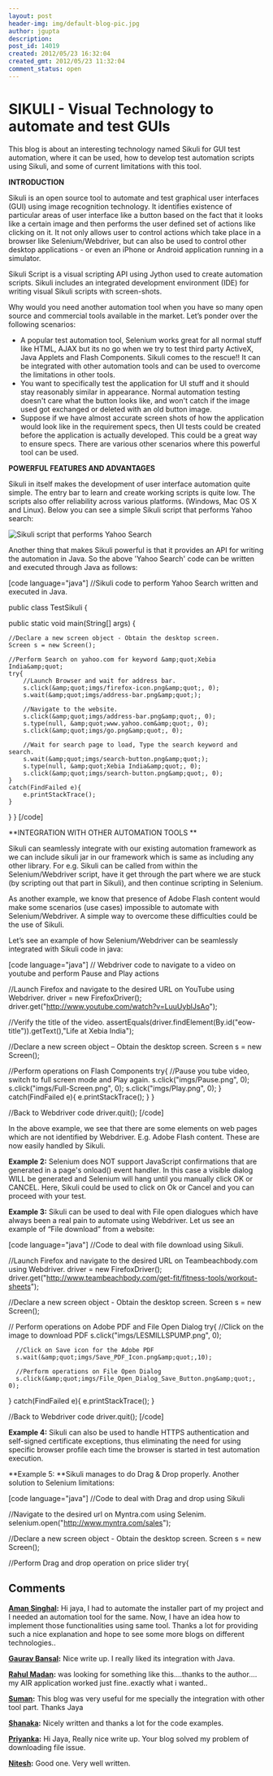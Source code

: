 ```yaml
---
layout: post
header-img: img/default-blog-pic.jpg
author: jgupta
description: 
post_id: 14019
created: 2012/05/23 16:32:04
created_gmt: 2012/05/23 11:32:04
comment_status: open
---
```


# SIKULI - Visual Technology to automate and test GUIs

This blog is about an interesting technology named Sikuli for GUI test automation, where it can be used, how to develop test automation scripts using Sikuli, and some of current limitations with this tool.

**INTRODUCTION**

Sikuli is an open source tool to automate and test graphical user interfaces (GUI) using image recognition technology. It identifies existence of particular areas of user interface like a button based on the fact that it looks like a certain image and then performs the user defined set of actions like clicking on it. It not only allows user to control actions which take place in a browser like Selenium/Webdriver, but can also be used to control other desktop applications - or even an iPhone or Android application running in a simulator. 

Sikuli Script is a visual scripting API using Jython used to create automation scripts. Sikuli includes an integrated development environment (IDE) for writing visual Sikuli scripts with screen-shots.

Why would you need another automation tool when you have so many open source and commercial tools available in the market. Let’s ponder over the following scenarios: 

  * A popular test automation tool, Selenium works great for all normal stuff like HTML, AJAX but its no go when we try to test third party ActiveX, Java Applets and Flash Components. Sikuli comes to the rescue!! It can be integrated with other automation tools and can be used to overcome the limitations in other tools.
  * You want to specifically test the application for UI stuff and it should stay reasonably similar in appearance. Normal automation testing doesn't care what the button looks like, and won't catch if the image used got exchanged or deleted with an old button image.
  * Suppose if we have almost accurate screen shots of how the application would look like in the requirement specs, then UI tests could be created before the application is actually developed. This could be a great way to ensure specs.
There are various other scenarios where this powerful tool can be used.

**POWERFUL FEATURES AND ADVANTAGES**

Sikuli in itself makes the development of user interface automation quite simple. The entry bar to learn and create working scripts is quite low. The scripts also offer reliability across various platforms. (Windows, Mac OS X and Linux). Below you can see a simple Sikuli script that performs Yahoo search:

![Sikuli script that performs Yahoo Search][1]

Another thing that makes Sikuli powerful is that it provides an API for writing the automation in Java. So the above 'Yahoo Search' code can be written and executed through Java as follows:

[code language="java"] //Sikuli code to perform Yahoo Search written and executed in Java.

public class TestSikuli {

public static void main(String[] args) {
    
    
    //Declare a new screen object - Obtain the desktop screen.
    Screen s = new Screen();
    
    //Perform Search on yahoo.com for keyword &amp;quot;Xebia India&amp;quot;
    try{
        //Launch Browser and wait for address bar.
        s.click(&amp;quot;imgs/firefox-icon.png&amp;quot;, 0);
        s.wait(&amp;quot;imgs/address-bar.png&amp;quot;);
    
        //Navigate to the website.
        s.click(&amp;quot;imgs/address-bar.png&amp;quot;, 0);
        s.type(null, &amp;quot;www.yahoo.com&amp;quot;, 0);
        s.click(&amp;quot;imgs/go.png&amp;quot;, 0);
    
        //Wait for search page to load, Type the search keyword and search.
        s.wait(&amp;quot;imgs/search-button.png&amp;quot;);
        s.type(null, &amp;quot;Xebia India&amp;quot;, 0);
        s.click(&amp;quot;imgs/search-button.png&amp;quot;, 0);
    }
    catch(FindFailed e){
        e.printStackTrace();
    }
    

} } [/code]

**INTEGRATION WITH OTHER AUTOMATION TOOLS **

Sikuli can seamlessly integrate with our existing automation framework as we can include sikuli jar in our framework which is same as including any other library. For e.g. Sikuli can be called from within the Selenium/Webdriver script, have it get through the part where we are stuck (by scripting out that part in Sikuli), and then continue scripting in Selenium.

As another example, we know that presence of Adobe Flash content would make some scenarios (use cases) impossible to automate with Selenium/Webdriver. A simple way to overcome these difficulties could be the use of Sikuli.

Let’s see an example of how Selenium/Webdriver can be seamlessly integrated with Sikuli code in java:

[code language="java"] // Webdriver code to navigate to a video on youtube and perform Pause and Play actions

//Launch Firefox and navigate to the desired URL on YouTube using Webdriver. driver = new FirefoxDriver(); driver.get(&quot;http://www.youtube.com/watch?v=LuuUyblJsAo&quot;);

//Verify the title of the video. assertEquals(driver.findElement(By.id(&quot;eow-title&quot;)).getText(),&quot;Life at Xebia India&quot;);

//Declare a new screen object – Obtain the desktop screen. Screen s = new Screen();

//Perform operations on Flash Components try{ //Pause you tube video, switch to full screen mode and Play again. s.click(&quot;imgs/Pause.png&quot;, 0); s.click(&quot;imgs/Full-Screen.png&quot;, 0); s.click(&quot;imgs/Play.png&quot;, 0); } catch(FindFailed e){ e.printStackTrace(); } }

//Back to Webdriver code driver.quit(); [/code]

In the above example, we see that there are some elements on web pages which are not identified by Webdriver. E.g. Adobe Flash content. These are now easily handled by Sikuli.

**Example 2:** Selenium does NOT support JavaScript confirmations that are generated in a page's onload() event handler. In this case a visible dialog WILL be generated and Selenium will hang until you manually click OK or CANCEL. Here, Sikuli could be used to click on Ok or Cancel and you can proceed with your test.

**Example 3:** Sikuli can be used to deal with File open dialogues which have always been a real pain to automate using Webdriver. Let us see an example of “File download” from a website:

[code language="java"] //Code to deal with file download using Sikuli.

//Launch Firefox and navigate to the desired URL on Teambeachbody.com using Webdriver. driver = new FirefoxDriver(); driver.get(&quot;http://www.teambeachbody.com/get-fit/fitness-tools/workout-sheets&quot;);

//Declare a new screen object - Obtain the desktop screen. Screen s = new Screen();

// Perform operations on Adobe PDF and File Open Dialog try{ //Click on the image to download PDF s.click(&quot;imgs/LESMILLSPUMP.png&quot;, 0);
    
    
      //Click on Save icon for the Adobe PDF
      s.wait(&amp;quot;imgs/Save_PDF_Icon.png&amp;quot;,10);
    
      //Perform operations on File Open Dialog
      s.click(&amp;quot;imgs/File_Open_Dialog_Save_Button.png&amp;quot;, 0);
    

} catch(FindFailed e){ e.printStackTrace(); }

//Back to Webdriver code driver.quit(); [/code]

**Example 4:** Sikuli can also be used to handle HTTPS authentication and self-signed certificate exceptions, thus eliminating the need for using specific browser profile each time the browser is started in test automation execution.

**Example 5: **Sikuli manages to do Drag & Drop properly. Another solution to Selenium limitations:

[code language="java"] //Code to deal with Drag and drop using Sikuli

//Navigate to the desired url on Myntra.com using Selenim. selenium.open(&quot;http://www.myntra.com/sales&quot;);

//Declare a new screen object - Obtain the desktop screen. Screen s = new Screen();

//Perform Drag and drop operation on price slider try{

   [1]: http://xebee.xebia.in/wp-content/uploads/2012/05/Sikuli.png

## Comments

**[Aman Singhal](#8864 "2012-05-25 13:33:39"):** Hi jaya, I had to automate the installer part of my project and I needed an automation tool for the same. Now, I have an idea how to implement those functionalities using same tool. Thanks a lot for providing such a nice explanation and hope to see some more blogs on different technologies..

**[Gaurav Bansal](#8856 "2012-05-24 21:28:07"):** Nice write up. I really liked its integration with Java.

**[Rahul Madan](#8861 "2012-05-25 11:49:24"):** was looking for something like this....thanks to the author.... my AIR application worked just fine..exactly what i wanted..

**[Suman](#8895 "2012-05-29 19:59:59"):** This blog was very useful for me specially the integration with other tool part. Thanks Jaya

**[Shanaka](#9105 "2012-06-28 10:16:56"):** Nicely written and thanks a lot for the code examples.

**[Priyanka](#8858 "2012-05-25 10:17:03"):** Hi Jaya, Really nice write up. Your blog solved my problem of downloading file issue.

**[Nitesh](#8865 "2012-05-25 13:42:49"):** Good one. Very well written.

